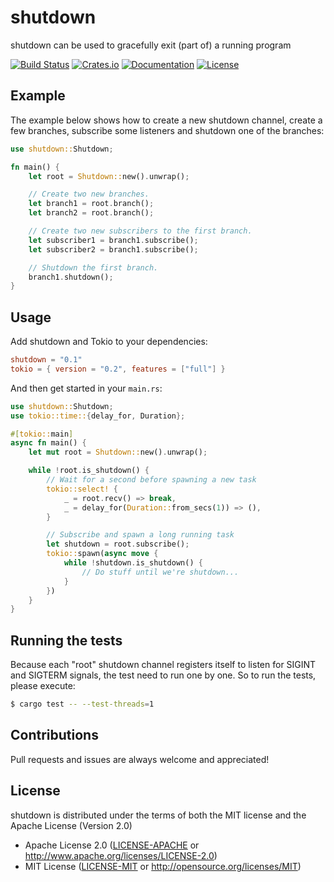 # shutdown

shutdown can be used to gracefully exit (part of) a running program

[![Build Status][gh-actions-badge]][gh-actions-url]
[![Crates.io][crates-badge]][crates-url]
[![Documentation][docs-badge]][docs-url]
[![License][license-badge]][license-url]

[gh-actions-badge]: https://github.com/svanharmelen/shutdown/workflows/Test%20and%20Build/badge.svg
[gh-actions-url]: https://github.com/svanharmelen/shutdown/actions?workflow=Test%20and%20Build
[crates-badge]: https://img.shields.io/crates/v/shutdown.svg
[crates-url]: https://crates.io/crates/shutdown
[docs-badge]: https://docs.rs/shutdown/badge.svg
[docs-url]: https://docs.rs/shutdown
[license-badge]: https://img.shields.io/crates/l/shutdown.svg
[license-url]: https://github.com/svanharmelen/shutdown#license

## Example

The example below shows how to create a new shutdown channel, create a few
branches, subscribe some listeners and shutdown one of the branches:

```rust
use shutdown::Shutdown;

fn main() {
    let root = Shutdown::new().unwrap();

    // Create two new branches.
    let branch1 = root.branch();
    let branch2 = root.branch();

    // Create two new subscribers to the first branch.
    let subscriber1 = branch1.subscribe();
    let subscriber2 = branch1.subscribe();

    // Shutdown the first branch.
    branch1.shutdown();
}
```

## Usage

Add shutdown and Tokio to your dependencies:

```toml
shutdown = "0.1"
tokio = { version = "0.2", features = ["full"] }
```

And then get started in your `main.rs`:

```rust
use shutdown::Shutdown;
use tokio::time::{delay_for, Duration};

#[tokio::main]
async fn main() {
    let mut root = Shutdown::new().unwrap();

    while !root.is_shutdown() {
        // Wait for a second before spawning a new task
        tokio::select! {
            _ = root.recv() => break,
            _ = delay_for(Duration::from_secs(1)) => (),
        }

        // Subscribe and spawn a long running task
        let shutdown = root.subscribe();
        tokio::spawn(async move {
            while !shutdown.is_shutdown() {
                // Do stuff until we're shutdown...
            }
        })
    }
}
```

## Running the tests

Because each "root" shutdown channel registers itself to listen for SIGINT and
SIGTERM signals, the test need to run one by one. So to run the tests, please
execute:

```sh
$ cargo test -- --test-threads=1
```

## Contributions

Pull requests and issues are always welcome and appreciated!

## License

shutdown is distributed under the terms of both the MIT license and the Apache License (Version 2.0)

- Apache License 2.0 ([LICENSE-APACHE](LICENSE-APACHE) or http://www.apache.org/licenses/LICENSE-2.0)
- MIT License ([LICENSE-MIT](LICENSE-MIT) or http://opensource.org/licenses/MIT)
